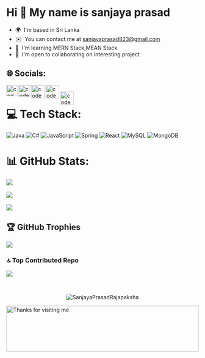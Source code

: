 Hi 👋 My name is sanjaya prasad
===============================

* 🌍  I'm based in Sri Lanka
* ✉️  You can contact me at [sanjayaprasad823@gmail.com](mailto:sanjayaprasad823@gmail.com)
* 🧠  I'm learning MERN Stack,MEAN Stack
* 🤝  I'm open to collaborating on interesting project


## 🌐 Socials:

   <a href="[https://www.linkedin.com/in/dammika-rajapaksha-5a53751ba](https://linkedin.com/in/sanjaya-prasad-39181a241)/"><img align="left" alt="codeSTACKr | LinkedIn" width="29px" src="https://cdn.jsdelivr.net/npm/simple-icons@v3/icons/linkedin.svg" /></a>
    <a href="[https://www.facebook.com/](https://facebook.com/SanjayaRajapaksha)"><img align="left" alt="codeSTACKr | LinkedIn" width="30px" src="https://i.ibb.co/z4ZQTmz/fe0ab67fa0de2b2681602db5708a076f50dd21106e0c2d38b9661875a37e235e-200.jpg" /></a>  
    
 <a href="dammikapadmasiri123.medium.com"><img align="left" alt="codeSTACKr | LinkedIn" width="35px" src="https://i.ibb.co/PhsGSzb/unnamed.png" /></a>  
 
   <a href="https://www.hackerrank.com/rapd96?hr_r=1"><img align="left" alt="codeSTACKr | LinkedIn" width="35px" src="https://i.ibb.co/WWkmJdP/Hacker-Rank-Icon-1000px.png" /></a>   
<a href="https://stackoverflow.com/users/24546281/sanjaya-prasad"><img align="left" alt="codeSTACKr | LinkedIn" width="35px" src="https://i.ibb.co/GkH8ss6/apple-touch-icon-2.png" /></a>  

# 💻 Tech Stack:
![Java](https://img.shields.io/badge/java-%23ED8B00.svg?style=for-the-badge&logo=openjdk&logoColor=white) ![C#](https://img.shields.io/badge/c%23-%23239120.svg?style=for-the-badge&logo=csharp&logoColor=white) ![JavaScript](https://img.shields.io/badge/javascript-%23323330.svg?style=for-the-badge&logo=javascript&logoColor=%23F7DF1E) ![Spring](https://img.shields.io/badge/spring-%236DB33F.svg?style=for-the-badge&logo=spring&logoColor=white) ![React](https://img.shields.io/badge/react-%2320232a.svg?style=for-the-badge&logo=react&logoColor=%2361DAFB) ![MySQL](https://img.shields.io/badge/mysql-%2300000f.svg?style=for-the-badge&logo=mysql&logoColor=white) ![MongoDB](https://img.shields.io/badge/MongoDB-%234ea94b.svg?style=for-the-badge&logo=mongodb&logoColor=white)
# 📊 GitHub Stats:
![](https://github-readme-stats.vercel.app/api?username=SanjayaPrasadRajapaksha&theme=algolia&hide_border=false&include_all_commits=false&count_private=false)<br/><br/>
![](https://github-readme-streak-stats.herokuapp.com/?user=SanjayaPrasadRajapaksha&theme=algolia&hide_border=false)<br/><br/>
![](https://github-readme-stats.vercel.app/api/top-langs/?username=SanjayaPrasadRajapaksha&theme=algolia&hide_border=false&include_all_commits=false&count_private=false&layout=compact)

## 🏆 GitHub Trophies
![](https://github-profile-trophy.vercel.app/?username=SanjayaPrasadRajapaksha&theme=radical&no-frame=false&no-bg=false&margin-w=4)

### 🔝 Top Contributed Repo
![](https://github-contributor-stats.vercel.app/api?username=SanjayaPrasadRajapaksha&limit=5&theme=algolia&combine_all_yearly_contributions=true)

<!-- Proudly created with GPRM ( https://gprm.itsvg.in ) -->
</br>
<p align="center"> <img src="https://komarev.com/ghpvc/?username=SanjayaPrasadRajapaksha&label=Profile%20views&color=0e75b6&style=flat" alt="SanjayaPrasadRajapaksha" /></p>
<img height="120" alt="Thanks for visiting me" width="100%" src="https://raw.githubusercontent.com/BrunnerLivio/brunnerlivio/master/images/marquee.svg" />

